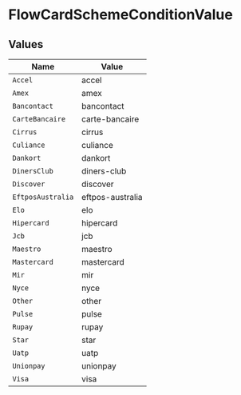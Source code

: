 # FlowCardSchemeConditionValue


## Values

| Name              | Value             |
| ----------------- | ----------------- |
| `Accel`           | accel             |
| `Amex`            | amex              |
| `Bancontact`      | bancontact        |
| `CarteBancaire`   | carte-bancaire    |
| `Cirrus`          | cirrus            |
| `Culiance`        | culiance          |
| `Dankort`         | dankort           |
| `DinersClub`      | diners-club       |
| `Discover`        | discover          |
| `EftposAustralia` | eftpos-australia  |
| `Elo`             | elo               |
| `Hipercard`       | hipercard         |
| `Jcb`             | jcb               |
| `Maestro`         | maestro           |
| `Mastercard`      | mastercard        |
| `Mir`             | mir               |
| `Nyce`            | nyce              |
| `Other`           | other             |
| `Pulse`           | pulse             |
| `Rupay`           | rupay             |
| `Star`            | star              |
| `Uatp`            | uatp              |
| `Unionpay`        | unionpay          |
| `Visa`            | visa              |